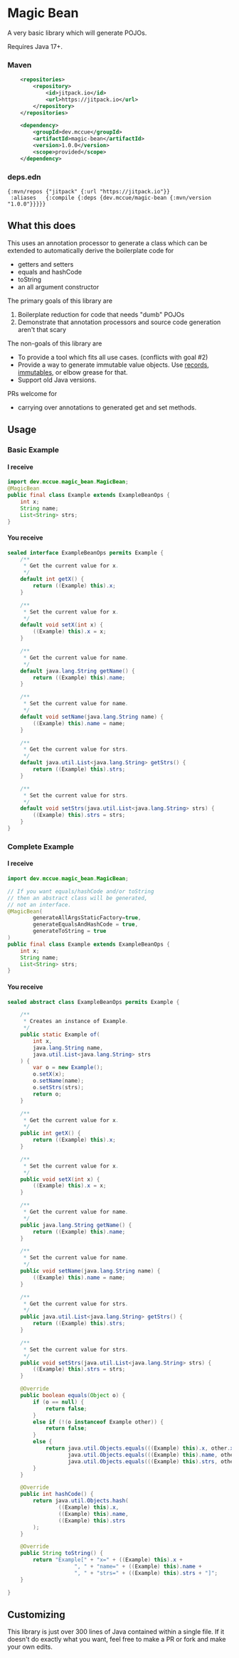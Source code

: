 # Magic Bean

A very basic library which will generate POJOs. 

Requires Java 17+.

### Maven
```xml
	<repositories>
		<repository>
		    <id>jitpack.io</id>
		    <url>https://jitpack.io</url>
		</repository>
	</repositories>
```

```xml 
	<dependency>
	    <groupId>dev.mccue</groupId>
	    <artifactId>magic-bean</artifactId>
	    <version>1.0.0</version>
	    <scope>provided</scope>
	</dependency>
```

### deps.edn
```edn
{:mvn/repos {"jitpack" {:url "https://jitpack.io"}}
 :aliases   {:compile {:deps {dev.mccue/magic-bean {:mvn/version "1.0.0"}}}}}
```

## What this does
This uses an annotation processor to generate a class which can
be extended to automatically derive the boilerplate code for 
- getters and setters
- equals and hashCode
- toString
- an all argument constructor

The primary goals of this library are
1. Boilerplate reduction for code that needs "dumb" POJOs
2. Demonstrate that annotation processors and source code 
generation aren't that scary

The non-goals of this library are
- To provide a tool which fits all use cases. (conflicts with goal #2)
- Provide a way to generate immutable value objects. Use [records](https://dev.java/learn/using-record-to-model-immutable-data/),
[immutables](https://immutables.github.io/), or elbow grease for that.
- Support old Java versions.

PRs welcome for
- carrying over annotations to generated get and set methods.

## Usage

### Basic Example

#### I receive
```java
import dev.mccue.magic_bean.MagicBean;
@MagicBean
public final class Example extends ExampleBeanOps {
    int x;
    String name;
    List<String> strs;
}
```

#### You receive
```java
sealed interface ExampleBeanOps permits Example {
    /**
     * Get the current value for x.
     */
    default int getX() {
        return ((Example) this).x;
    }

    /**
     * Set the current value for x.
     */
    default void setX(int x) {
        ((Example) this).x = x;
    }

    /**
     * Get the current value for name.
     */
    default java.lang.String getName() {
        return ((Example) this).name;
    }

    /**
     * Set the current value for name.
     */
    default void setName(java.lang.String name) {
        ((Example) this).name = name;
    }

    /**
     * Get the current value for strs.
     */
    default java.util.List<java.lang.String> getStrs() {
        return ((Example) this).strs;
    }

    /**
     * Set the current value for strs.
     */
    default void setStrs(java.util.List<java.lang.String> strs) {
        ((Example) this).strs = strs;
    }
}
```

### Complete Example

#### I receive 
```java
import dev.mccue.magic_bean.MagicBean;

// If you want equals/hashCode and/or toString
// then an abstract class will be generated,
// not an interface.
@MagicBean(
        generateAllArgsStaticFactory=true,
        generateEqualsAndHashCode = true,
        generateToString = true
)
public final class Example extends ExampleBeanOps {
    int x;
    String name;
    List<String> strs;
}
```

#### You receive
```java 
sealed abstract class ExampleBeanOps permits Example {

    /**
     * Creates an instance of Example.
     */
    public static Example of(
        int x,
        java.lang.String name,
        java.util.List<java.lang.String> strs
    ) {
        var o = new Example();
        o.setX(x);
        o.setName(name);
        o.setStrs(strs);
        return o;
    }

    /**
     * Get the current value for x.
     */
    public int getX() {
        return ((Example) this).x;
    }

    /**
     * Set the current value for x.
     */
    public void setX(int x) {
        ((Example) this).x = x;
    }

    /**
     * Get the current value for name.
     */
    public java.lang.String getName() {
        return ((Example) this).name;
    }

    /**
     * Set the current value for name.
     */
    public void setName(java.lang.String name) {
        ((Example) this).name = name;
    }

    /**
     * Get the current value for strs.
     */
    public java.util.List<java.lang.String> getStrs() {
        return ((Example) this).strs;
    }

    /**
     * Set the current value for strs.
     */
    public void setStrs(java.util.List<java.lang.String> strs) {
        ((Example) this).strs = strs;
    }

    @Override
    public boolean equals(Object o) {
        if (o == null) {
            return false;
        }
        else if (!(o instanceof Example other)) {
            return false;
        }
        else {
            return java.util.Objects.equals(((Example) this).x, other.x) && 
                   java.util.Objects.equals(((Example) this).name, other.name) && 
                   java.util.Objects.equals(((Example) this).strs, other.strs);
        }
    }

    @Override
    public int hashCode() {
        return java.util.Objects.hash(
                ((Example) this).x,
                ((Example) this).name,
                ((Example) this).strs
        );
    }

    @Override
    public String toString() {
        return "Example[" + "x=" + ((Example) this).x +
                     ", " + "name=" + ((Example) this).name +
                     ", " + "strs=" + ((Example) this).strs + "]";
    }

}
```


## Customizing
This library is just over 300 lines of Java contained within a single file.
If it doesn't do exactly what you want, feel free to make a PR or fork and
make your own edits.
